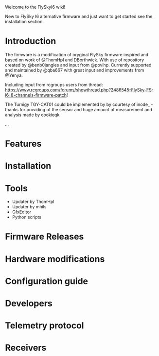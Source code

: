 Welcome to the FlySkyI6 wiki!

New to FlySky I6 alternative firmware and just want to get started see the installation section.

# Introduction
The firmware is a modification of oryginal FlySky firmware inspired and based on work of @ThomHpl and DBorthwick.
With use of repository created by @benb0jangles and input from @povlhp. 
Currently supported and maintained by @qba667 with great input and improvements from @Yenya.

Including input from rcgroups users from thread:
https://www.rcgroups.com/forums/showthread.php?2486545-FlySky-FS-i6-8-channels-firmware-patch!

The Turnigy TGY-CAT01 could be implemented by by courtesy of inode_ - thanks for providing of the sensor and huge amount of measurement and analysis made by cookieqk.

...
# Features

# Installation 

# Tools

* Updater by ThomHpl
* Updater by mhils
* GfxEditor
* Python scripts

# Firmware Releases 

# Hardware modifications

# Configuration guide

# Developers 

# Telemetry protocol

# Receivers


